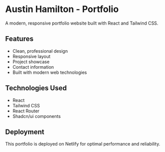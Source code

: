 # Austin Hamilton - Portfolio

A modern, responsive portfolio website built with React and Tailwind CSS.

## Features
- Clean, professional design
- Responsive layout
- Project showcase
- Contact information
- Built with modern web technologies

## Technologies Used
- React
- Tailwind CSS
- React Router
- Shadcn/ui components

## Deployment
This portfolio is deployed on Netlify for optimal performance and reliability.
